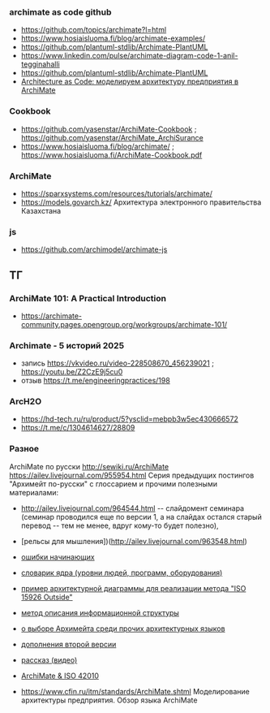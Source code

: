 ### archimate as code github
- https://github.com/topics/archimate?l=html
- https://www.hosiaisluoma.fi/blog/archimate-examples/
- https://github.com/plantuml-stdlib/Archimate-PlantUML
- https://www.linkedin.com/pulse/archimate-diagram-code-1-anil-tegginahalli
- https://github.com/plantuml-stdlib/Archimate-PlantUML
- [Architecture as Code: моделируем архитектуру предприятия в ArchiMate](https://habr.com/ru/companies/otus/articles/885594/)

### Cookbook
- https://github.com/yasenstar/ArchiMate-Cookbook ; https://github.com/yasenstar/ArchiMate_ArchiSurance
- https://www.hosiaisluoma.fi/blog/archimate/ ; https://www.hosiaisluoma.fi/ArchiMate-Cookbook.pdf
### ArchiMate
- https://sparxsystems.com/resources/tutorials/archimate/
- https://models.govarch.kz/ Архитектура электронного правительства Казахстана
### js
- https://github.com/archimodel/archimate-js

## ТГ
###  ArchiMate 101: A Practical Introduction 
- https://archimate-community.pages.opengroup.org/workgroups/archimate-101/

### Archimate - 5 историй 2025
- запись https://vkvideo.ru/video-228508670_456239021 ; https://youtu.be/Z2CzE9j5cu0
- отзыв https://t.me/engineeringpractices/198

### ArcH2O
- https://hd-tech.ru/ru/product/5?ysclid=mebpb3w5ec430666572
- https://t.me/c/1304614627/28809

### Разное
ArchiMate по русски http://sewiki.ru/ArchiMate  
https://ailev.livejournal.com/955954.html Серия предыдущих постингов "Архимейт по-русски" с глоссарием и прочими полезными материалами:  
- http://ailev.livejournal.com/964544.html -- слайдомент семинара (семинар проводился еще по версии 1, а на слайдах остался старый перевод -- тем не менее, вдруг кому-то будет полезно),
- [рельсы для мышления])(http://ailev.livejournal.com/963548.html)
- [ошибки начинающих](http://ailev.livejournal.com/963190.html)
- [словарик ядра (уровни людей, программ, оборудования)](http://ailev.livejournal.com/956829.html)
- [пример архитектурной диаграммы для реализации метода "ISO 15926 Outside"](http://ailev.livejournal.com/956191.html)
- [метод описания информационной структуры](http://ailev.livejournal.com/955954.html)
- [о выборе Архимейта среди прочих архитектурных языков](http://ailev.livejournal.com/940819.html)
- [дополнения второй версии](http://ailev.livejournal.com/978200.html)
- [рассказ (видео)](http://incose-ru.livejournal.com/33568.html)
- [ArchiMate & ISO 42010](https://habr.com/ru/companies/otus/articles/840214/)

- https://www.cfin.ru/itm/standards/ArchiMate.shtml Моделирование архитектуры предприятия. Обзор языка ArchiMate

